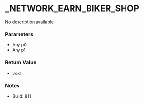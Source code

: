 # _NETWORK_EARN_BIKER_SHOP

No description available.

### Parameters
* Any p0
* Any p1

### Return Value
* void

### Notes
* Build: 811

